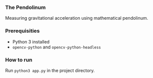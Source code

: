 ### The Pendolinum

Measuring gravitational acceleration using mathematical pendolinum.

### Prerequisities

- Python 3 installed
- `opencv-python` and `opencv-python-headless`

### How to run

Run `python3 app.py` in the project directory.
